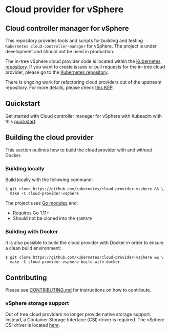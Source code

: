 # Cloud provider for vSphere

## Cloud controller manager for vSphere

This repository provides tools and scripts for building and testing `Kubernetes cloud-controller-manager` for vSphere. The project is under development and should not be used in production.

The in-tree vSphere cloud provider code is located within the [Kubernetes repository](https://github.com/kubernetes/kubernetes/tree/master/staging/src/k8s.io/legacy-cloud-providers/vsphere). If you want to create issues or pull requests for the in-tree cloud provider, please go to the [Kubernetes repository](https://github.com/kubernetes/kubernetes).

There is ongoing work for refactoring cloud providers out of the upstream repository. For more details, please check [this KEP](https://github.com/kubernetes/enhancements/blob/master/keps/sig-cloud-provider/20180530-cloud-controller-manager.md).

## Quickstart

Get started with Cloud controller manager for vSphere with Kubeadm with this [quickstart](https://cloud-provider-vsphere.sigs.k8s.io/tutorials/kubernetes-on-vsphere-with-kubeadm.html).

## Building the cloud provider

This section outlines how to build the cloud provider with and without Docker.

### Building locally

Build locally with the following command:

```shell
$ git clone https://github.com/kubernetes/cloud-provider-vsphere && \
  make -C cloud-provider-vsphere
```

The project uses [Go modules](https://github.com/golang/go/wiki/Modules) and:

* Requires Go 1.11+
* Should not be cloned into the `$GOPATH`

### Building with Docker

It is also possible to build the cloud provider with Docker in order to ensure a clean build environment:

```shell
$ git clone https://github.com/kubernetes/cloud-provider-vsphere && \
  make -C cloud-provider-vsphere build-with-docker
```

## Contributing

Please see [CONTRIBUTING.md](CONTRIBUTING.md) for instructions on how to contribute.

### vSphere storage support

Out of tree cloud providers no longer provide native storage support. Instead, a
Container Storage Interface (CSI) driver is required. The vSphere CSI driver is
located [here](https://github.com/kubernetes-sigs/vsphere-csi-driver).

